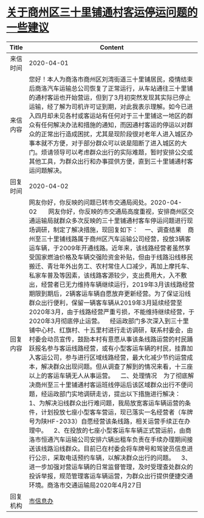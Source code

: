 # <a href="http://www.shangluo.gov.cn/zmhd/ldxxxx.jsp?urltype=leadermail.LeaderMailContentUrl&wbtreeid=1112&leadermailid=5754">关于商州区三十里铺通村客运停运问题的一些建议</a>
| Title |                                                                                                                                                                                                                                                                                                                                                                                                                                                             Content                                                                                                                                                                                                                                                                                                                                                                                                                                                              |
|:-----:|----------------------------------------------------------------------------------------------------------------------------------------------------------------------------------------------------------------------------------------------------------------------------------------------------------------------------------------------------------------------------------------------------------------------------------------------------------------------------------------------------------------------------------------------------------------------------------------------------------------------------------------------------------------------------------------------------------------------------------------------------------------------------------------------------------------------------------------------------------------------------------------------------------------------------------|
| 来信时间  | 2020-04-01                                                                                                                                                                                                                                                                                                                                                                                                                                                                                                                                                                                                                                                                                                                                                                                                                                                                                                                       |
| 来信内容  | 您好！本人为商洛市商州区刘湾街道三十里铺居民，疫情结束后商洛汽车运输总公司恢复了正常运行，从车站通往三十里铺的通村客运也开始营运，但到了3月初突然发现其实际已停止运输，经了解为司机许可证到期，对此我表示理解。如今已进入四月却未见各村或客运站有任何对于三十里铺这一地区的群众有任何解决办法和措施的通知，而因通村客运的停运以对群众的正常出行造成困扰，尤其是现阶段很对老年人进入城区办事本就不方便，对于部分群众可以说是阻断了进入城区的大门。烦请领导可以考虑群众出行的实际难题，暂时安排公交或其他工具，为群众出行和办事提供方便，直到三十里铺通村客运问题解决。                                                                                                                                                                                                                                                                                                                                                                                                                                                                                                                                                                                                                                              |
| 回复时间  | 2020-04-02                                                                                                                                                                                                                                                                                                                                                                                                                                                                                                                                                                                                                                                                                                                                                                                                                                                                                                                       |
| 回复内容  | 网友你好，你反映的问题已转市交通局阅处。2020-04-02       网友你好，你反映的市交通局高度重视，安排商州区交通运输局就群众多次反映的三十里铺通村客车停运问题进行现场调研，制定了解决措施，现回复如下：    一、调查结果    商州至三十里铺线路属于商州区汽车运输公司经营，投放3辆客运车辆，于2009年开通线路。近年来，该线路经营者虽然享受国家燃油价格及车辆交强险资金补贴，但由于线路沿线移民搬迁、青壮年外出务工、农村常住人口减少，再加上摩托车、私家车普及等因素，该线路客源较少，支出费用大，入不敷出，经营者已无力维持车辆继续运行，2019年3月该线路经营期限到期后，2辆客运车辆自愿放弃更新经营。为了保证沿线群众出行便利，保留一辆客车辆从2019年3月延续经营至2020年3月，由于线路经营严重亏损，不能维持继续经营，于2020年3月彻底停止运营。    经运政部门多次深入到三十里铺中心村、红旗村、十五里村进行走访调研，联系村委会，由村委会动员宣传，鼓励本村有意愿从事该条线路运营的村民踊跃报名参与客运线路经营，或有小型客运车辆的村民，挂靠加入客运公司，参与进行区域线路经营，最大化减少节约运营成本，解决群众出现问题。但从调查了解到的情况来看，十三座以上的客运车辆无人从事运营。    二、处理情况    为了彻底解决商州至三十里铺通村客运班线停运后该区域群众出行不便问题，经运政部门实地调研走访，提出以下措施进行解决：     1、为解决沿线群众出行难问题，我局放宽客运车辆运营的条件，计划投放七座小型客车营运，现已落实一名经营者（车牌号为陕HF-2033）自愿经营该条线路，相关运营手续正在办理中。    2、在投放的七座小型客运车车辆正式营运前，由商洛市恒通汽车运输公司安排六辆出租车负责在手续办理期间接送该线路沿线群众。目前已在村委会将车牌号和驾驶员信息进行公示，采取电话预约车辆，以解决群众出行的问题。    3、进一步加强对营运车辆的日常监督管理，及时受理查处群众的投诉举报，规范管理客运车辆运营，为群众出行提供便捷交通环境。商洛市交通运输局2020年4月27日 |
| 回复机构  | <a href="../../category/agencies/市信息办.md">市信息办</a>                                                                                                                                                                                                                                                                                                                                                                                                                                                                                                                                                                                                                                                                                                                                                                                                                                                                               |